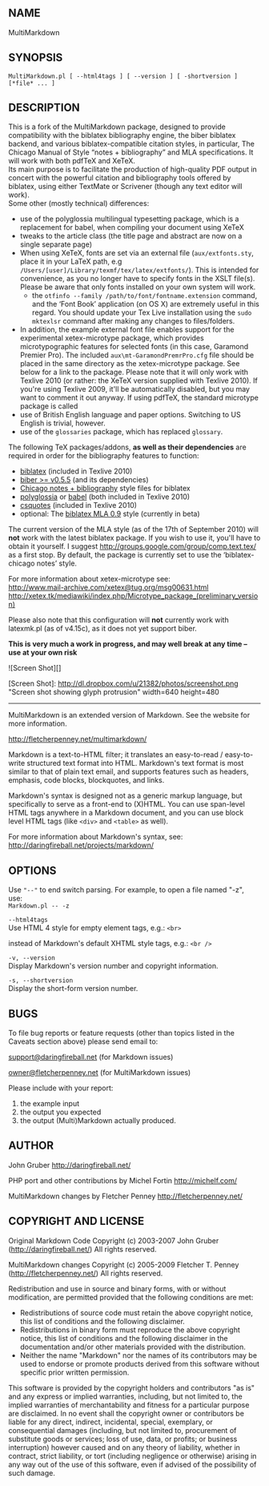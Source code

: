 ## NAME ##

MultiMarkdown

## SYNOPSIS ##
    
`MultiMarkdown.pl [ --html4tags ] [ --version ] [ -shortversion ] [*file* ... ]`  


## DESCRIPTION ##


This is a fork of the MultiMarkdown package, designed to provide compatibility
with the biblatex bibliography engine, the biber biblatex backend, and various
biblatex-compatible citation styles, in particular, The
Chicago Manual of Style “notes + bibliography” and MLA specifications.
It will work with both pdfTeX and XeTeX.  
Its main purpose is to facilitate the production of high-quality PDF output in concert with the powerful citation and bibliography tools
offered by biblatex, using either TextMate or Scrivener (though any text editor will work).  
Some other (mostly technical) differences:  

* use of the polyglossia multilingual typesetting package, which is a replacement for babel, when compiling your document using XeTeX
* tweaks to the article class (the title page and abstract are now on a single separate page)
* When using XeTeX, fonts are set via an external file (`aux/extfonts.sty`, place it in your LaTeX path, e.g `/Users/[user]/Library/texmf/tex/latex/extfonts/`).  This is intended for convenience, as you no longer have to specify fonts in the XSLT file(s). Please be aware that only fonts installed on your own system will work. 
	* the `otfinfo --family /path/to/font/fontname.extension` command, and the ‘Font Book’ application (on OS X) are extremely useful in this regard. You should update your Tex Live installation using the `sudo mktexlsr` command after making any changes to files/folders.
* 	In addition, the example external font file enables support for the experimental xetex-microtype package, which provides
	microtypographic features for selected fonts (in this case, Garamond Premier Pro). The included `aux\mt-GaramondPremrPro.cfg` file
	should be placed in the same directory as the xetex-microtype package. See below for a link to the package. Please note that it will only work with Texlive 2010 (or rather: the XeTeX version supplied with Texlive 2010). If you're using Texlive 2009, it'll be automatically disabled, but you may want to comment it out anyway. If using pdfTeX, the standard microtype package is called
* use of British English language and paper options. Switching to US English is trivial, however.
* use of the `glossaries` package, which has replaced `glossary`.
	
The following TeX packages/addons, **as well as their dependencies**
are required in order for the bibliography features to function:
	
* [biblatex] (included in Texlive 2010)
* [biber >= v0.5.5] (and its dependencies)
* [Chicago notes + bibliography] style files for biblatex
* [polyglossia] or [babel] (both included in Texlive 2010)
* [csquotes] (included in Texlive 2010)
* optional: The [biblatex MLA 0.9] style (currently in beta)
	
	
[biblatex]: http://www.ctan.org/tex-archive/help/Catalogue/entries/biblatex.html
	
[biber >= v0.5.5]: http://biblatex-biber.sourceforge.net/

[polyglossia]: http://www.tex.ac.uk/ctan/macros/xetex/latex/polyglossia/

[babel]: http://www.ctan.org/tex-archive/info/babel/babel.pdf

[csquotes]: http://www.ctan.org/tex-archive/macros/latex/contrib/csquotes/

[Chicago notes + bibliography]: http://www.ctan.org/tex-archive/help/Catalogue/entries/biblatex-chicago-notes-df.html

[biblatex mla 0.9]: http://www.ctan.org/tex-archive/help/Catalogue/entries/biblatex-mla.html

The current version of the MLA style (as of the 17th of September 2010) will **not** work with the latest biblatex package. If you wish to use it,
you'll have to obtain it yourself. I suggest <http://groups.google.com/group/comp.text.tex/> as a first stop. By default, the
package is currently set to use the ‘biblatex-chicago notes’ style.

For more information about xetex-microtype see:  
<http://www.mail-archive.com/xetex@tug.org/msg00631.html>  
<http://xetex.tk/mediawiki/index.php/Microtype_package_(preliminary_version)>  

Please also note that this configuration will **not** currently work with latexmk.pl (as of v4.15c), as it does not yet support biber.

**This is very much a work in progress, and may well break at any time – use at your own risk**  

![Screen Shot][]

[Screen Shot]: http://dl.dropbox.com/u/21382/photos/screenshot.png "Screen shot showing glyph protrusion" width=640 height=480

---


MultiMarkdown is an extended version of Markdown. See the website for more information.  

<http://fletcherpenney.net/multimarkdown/>  

Markdown is a text-to-HTML filter; it translates an easy-to-read / easy-to-write structured text format into HTML. Markdown's text format is most similar to that of plain text email, and supports features such as headers, emphasis, code blocks, blockquotes, and links.  

Markdown's syntax is designed not as a generic markup language, but
specifically to serve as a front-end to (X)HTML. You can use span-level HTML tags anywhere in a Markdown document, and you can use block level HTML tags (like `<div>` and `<table>` as well).  

For more information about Markdown's syntax, see:  
<http://daringfireball.net/projects/markdown/>  

## OPTIONS ##

Use `"--"` to end switch parsing. For example, to open a file named "-z",  
use:  
`Markdown.pl -- -z`

`--html4tags`  
Use HTML 4 style for empty element tags, e.g.: `<br>`  

instead of Markdown's default XHTML style tags, e.g.: `<br />`  

`-v, --version`  
Display Markdown's version number and copyright information.

`-s, --shortversion`  
Display the short-form version number.  

## BUGS ##

To file bug reports or feature requests (other than topics listed in the Caveats section above) please send email to:  

support@daringfireball.net (for Markdown issues)  

owner@fletcherpenney.net (for MultiMarkdown issues)  

Please include with your report:  

1. the example input 
2. the output you expected 
3. the output (Multi)Markdown actually produced. 

## AUTHOR ##

John Gruber <http://daringfireball.net/>  

PHP port and other contributions by Michel Fortin <http://michelf.com/>  

MultiMarkdown changes by Fletcher Penney <http://fletcherpenney.net/>

## COPYRIGHT AND LICENSE ##

Original Markdown Code Copyright (c) 2003-2007 John Gruber (<http://daringfireball.net/>) All rights reserved.  

MultiMarkdown changes Copyright (c) 2005-2009 Fletcher T. Penney (<http://fletcherpenney.net/>) All rights reserved.  

Redistribution and use in source and binary forms, with or without
modification, are permitted provided that the following conditions are met:  

* Redistributions of source code must retain the above copyright notice, this list of conditions and the following disclaimer.
* Redistributions in binary form must reproduce the above copyright notice, this list of conditions and the following disclaimer in the documentation and/or other materials provided with the distribution.
* Neither the name "Markdown" nor the names of its contributors may be used to endorse or promote products derived from this software without specific prior written permission.

This software is provided by the copyright holders and contributors "as
is" and any express or implied warranties, including, but not limited
to, the implied warranties of merchantability and fitness for a
particular purpose are disclaimed. In no event shall the copyright owner
or contributors be liable for any direct, indirect, incidental, special,
exemplary, or consequential damages (including, but not limited to,
procurement of substitute goods or services; loss of use, data, or
profits; or business interruption) however caused and on any theory of
liability, whether in contract, strict liability, or tort (including
negligence or otherwise) arising in any way out of the use of this
software, even if advised of the possibility of such damage.

